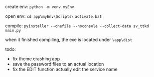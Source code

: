 
create env:
`python -m venv myEnv`

open env:
`cd app\myEnv\Scripts\`
`activate.bat`

compile:
`pyinstaller --onefile --noconsole --collect-data sv_ttkd main.py`

when it finished compiling, the exe is located under `\app\dist`

todo: 
- fix theme crashing app
- save the password files to an actual location
- fix the EDIT function actually edit the service name
